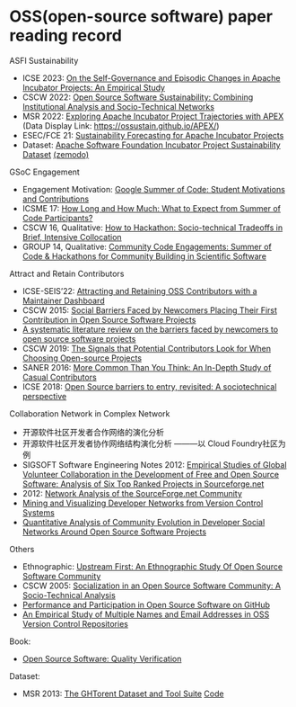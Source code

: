 # OSS(open-source software) paper reading record
<!--
Knowledge Graph
* [HC-COVID: A Hierarchical Crowdsource Knowledge Graph Approach to Explainable COVID-19 Misinformation Detection](https://dl.acm.org/doi/pdf/10.1145/3492855)
* [The Labor of Maintaining and Scaling Free and Open-Source Software Projects](https://dl.acm.org/doi/pdf/10.1145/3449249)
* [“They Can Only Ever Guide:” How an Open Source Software Community Uses Roadmaps to Coordinate Effort](https://dl.acm.org/doi/pdf/10.1145/3449232)
* [Don’t Disturb Me: Challenges of Interacting with Software Bots on Open Source Software Projects](https://dl.acm.org/doi/pdf/10.1145/3476042)
* [Eight Observations and 24 Research Questions About Open Source Projects- Illuminating New Realities](https://dl.acm.org/doi/pdf/10.1145/3274326)
* [What Makes a Great Maintainer of Open Source Projects?](https://dl.acm.org/doi/abs/10.1109/ICSE43902.2021.00093)
* [Social network analysis of open source software: A review and categorisation](sciencedirect.com/science/article/abs/pii/S0950584920301956?via%3Dihub)--> 

ASFI Sustainability
* ICSE 2023: [On the Self-Governance and Episodic Changes in Apache Incubator Projects: An Empirical Study](https://www.cs.ucdavis.edu/~filkov/papers/ICSE2023.pdf)
* CSCW 2022: [Open Source Software Sustainability: Combining Institutional Analysis and Socio-Technical Networks](https://dl.acm.org/doi/pdf/10.1145/3555129)
* MSR 2022: [Exploring Apache Incubator Project Trajectories with APEX](https://arxiv.org/pdf/2205.10992.pdf) (Data Display Link: https://ossustain.github.io/APEX/)
* ESEC/FCE 21: [Sustainability Forecasting for Apache Incubator Projects](https://dl.acm.org/doi/pdf/10.1145/3468264.3468563)
* Dataset: [Apache Software Foundation Incubator Project Sustainability Dataset](https://www.cs.ucdavis.edu/~filkov/papers/msr_asf_data_2021.pdf) [(zemodo)](https://zenodo.org/record/4480753#collapseTwo)


GSoC Engagement
* Engagement Motivation: [Google Summer of Code: Student Motivations and Contributions](https://arxiv.org/pdf/1910.05798.pdf) 
* ICSME 17: [How Long and How Much: What to Expect from Summer of Code Participants?](https://ieeexplore-ieee-org.ez.xjtlu.edu.cn/stamp/stamp.jsp?tp=&arnumber=8094410) 
* CSCW 16, Qualitative: [How to Hackathon: Socio-technical Tradeoffs in Brief, Intensive Collocation](https://www.cs.cmu.edu/~etrainer/papers/hackathons-tradeoffs.pdf)
* GROUP 14, Qualitative: [Community Code Engagements: Summer of Code & Hackathons for Community Building in Scientific Software](https://www.cs.cmu.edu/~etrainer/papers/GSoC-hackathons.pdf)

Attract and Retain Contributors
* ICSE-SEIS’22: [Attracting and Retaining OSS Contributors with a Maintainer Dashboard](https://arxiv.org/pdf/2202.07740.pdf)
* CSCW 2015: [Social Barriers Faced by Newcomers Placing Their First Contribution in Open Source Software Projects](https://dl-acm-org.ez.xjtlu.edu.cn/doi/10.1145/2675133.2675215)
* [A systematic literature review on the barriers faced by newcomers to open source software projects](https://www.ime.usp.br/~gerosa/papers/IST_SysReview_PrePrint.pdf)
* CSCW 2019: [The Signals that Potential Contributors Look for When Choosing Open-source Projects](https://dl.acm.org/doi/pdf/10.1145/3359224)
* SANER 2016: [More Common Than You Think: An In-Depth Study of Casual Contributors](http://gustavopinto.org/lost+found/saner2016.pdf)
* ICSE 2018: [Open Source barriers to entry, revisited: A sociotechnical perspective](https://dl.acm.org/doi/pdf/10.1145/3180155.3180241)

Collaboration Network in Complex Network
* 开源软件社区开发者合作网络的演化分析
* 开源软件社区开发者协作网络结构演化分析 ———以 Cloud Foundry社区为例
* SIGSOFT Software Engineering Notes 2012: [Empirical Studies of Global Volunteer Collaboration in the Development of Free and Open Source Software: Analysis of Six Top Ranked Projects in Sourceforge.net](https://dl.acm.org/doi/pdf/10.1145/2108144.2108156)
* 2012: [Network Analysis of the SourceForge.net Community](https://dl.ifip.org/db/conf/oss/oss2007/GaoM07.pdf)
* [Mining and Visualizing Developer Networks from Version Control Systems](https://dl.acm.org/doi/pdf/10.1145/1984642.1984647)
* [Quantitative Analysis of Community Evolution in Developer Social Networks Around Open Source Software Projects](https://arxiv.org/pdf/2205.09935.pdf)

Others

* Ethnographic: [Upstream First: An Ethnographic Study Of Open Source Software Community](https://www.youtube.com/watch?v=-NU7zl2p1NQ)
* CSCW 2005: [Socialization in an Open Source Software Community: A Socio-Technical Analysis](https://link.springer.com/article/10.1007/s10606-005-9000-1)
* [Performance and Participation in Open Source Software on GitHub](https://dl-acm-org.ez.xjtlu.edu.cn/doi/10.1145/2468356.2468382)
* [An Empirical Study of Multiple Names and Email Addresses in OSS Version Control Repositories]()
<!--
* [Anyone Can Become a Troll: Causes of Trolling Behavior in Online Discussions](https://dl.acm.org/doi/pdf/10.1145/2998181.2998213)
* [Large Scale Analysis of Multitasking Behavior During Remote Meetings](https://arxiv.org/pdf/2101.11865.pdf)
* [Apache ShardingSphere: A Holistic and Pluggable Platform for Data Sharding](http://www.kangry.net/paper/ICDE2022_SS.pdf)-->

Book:
 * [Open Source Software: Quality Verification]()
 
Dataset:
* MSR 2013: [The GHTorent Dataset and Tool Suite](https://gousios.org/pub/ghtorrent-dataset-toolsuite.pdf) [Code](https://github.com/gousiosg/github-mirror)

